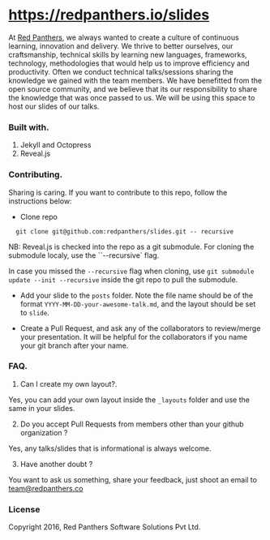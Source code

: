 https://redpanthers.io/slides
==============


At [Red Panthers](http://redpanthers.co), we always wanted to create a culture of continuous learning, innovation and delivery. We thrive to better ourselves, our craftsmanship, technical skills by learning new languages, frameworks, technology, methodologies that would help us to improve efficiency and productivity. Often we conduct technical talks/sessions
sharing the knowledge we gained with the team members. We have benefitted from the open source community, and we believe that its our responsibility to share the knowledge that was once passed to us. We will be using this space to host our slides of our talks.

### Built with.
1. Jekyll and Octopress
2. Reveal.js

### Contributing.

Sharing is caring. If you want to contribute to this repo, follow the instructions below:

* Clone repo

```
  git clone git@github.com:redpanthers/slides.git -- recursive
```

NB: Reveal.js is checked into the repo as a git submodule. For cloning the submodule localy, use the ``--recursive` flag.

In case you missed the `--recursive` flag when cloning, use ```git submodule update --init --recursive``` inside the git repo to pull the submodule.

* Add your slide to the `posts` folder. Note the file name should be of the format `YYYY-MM-DD-your-awesome-talk.md`, and the layout should be set to `slide`.

* Create a Pull Request, and ask any of the collaborators to review/merge your presentation. It will be helpful for the collaborators if you name your git branch after your name.

### FAQ.

1. Can I create my own layout?.

  Yes, you can add your own layout inside the `_layouts` folder and use the same in your slides.

2. Do you accept Pull Requests from members other than your github organization ?

  Yes, any talks/slides that is informational is always welcome.

3. Have another doubt ?

  You want to ask us something, share your feedback, just shoot an email to [team@redpanthers.co](mailto:team@redpanthers.co)

### License

Copyright 2016, Red Panthers Software Solutions Pvt Ltd.
